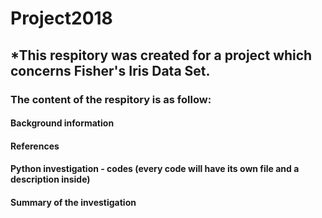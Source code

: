 # Project2018 

## *This respitory was created for a project which concerns Fisher's Iris Data Set.

### The content of the respitory is as follow: 
#### Background information 
#### References 
#### Python investigation - codes (every code will have its own file and a description inside)
#### Summary of the investigation 

